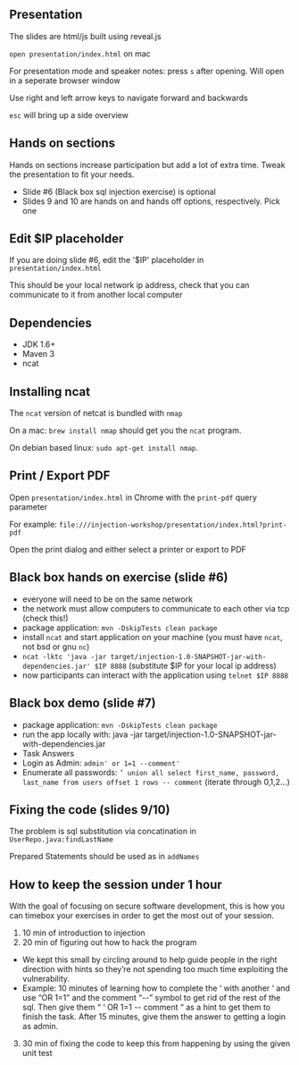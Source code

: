 ## Presentation
The slides are html/js built using reveal.js

`open presentation/index.html` on mac

For presentation mode and speaker notes: press `s` after opening. Will open in a seperate browser window

Use right and left arrow keys to navigate forward and backwards

`esc` will bring up a side overview

## Hands on sections
Hands on sections increase participation but add a lot of extra time. Tweak the presentation to fit your needs.
* Slide #6 (Black box sql injection exercise) is optional
* Slides 9 and 10 are hands on and hands off options, respectively. Pick one

## Edit $IP placeholder
If you are doing slide #6, edit the '$IP' placeholder in `presentation/index.html`

This should be your local network ip address, check that you can communicate to it from another local computer

## Dependencies
* JDK 1.6+
* Maven 3
* ncat

## Installing ncat

The `ncat` version of netcat is bundled with `nmap`

On a mac: `brew install nmap` should get you the `ncat` program.

On debian based linux: `sudo apt-get install nmap`.

## Print / Export PDF
Open `presentation/index.html` in Chrome with the `print-pdf` query parameter

For example: `file:///injection-workshop/presentation/index.html?print-pdf`

Open the print dialog and either select a printer or export to PDF

## Black box hands on exercise (slide #6)
* everyone will need to be on the same network
* the network must allow computers to communicate to each other via tcp (check this!)
* package application: `mvn -DskipTests clean package`
* install `ncat` and start application on your machine (you must have `ncat`, not bsd or gnu `nc`)
* `ncat -lktc 'java -jar target/injection-1.0-SNAPSHOT-jar-with-dependencies.jar' $IP 8888` (substitute $IP for your local ip address)
* now participants can interact with the application using `telnet $IP 8888`

## Black box demo (slide #7)
* package application: `mvn -DskipTests clean package`
* run the app locally with: java -jar target/injection-1.0-SNAPSHOT-jar-with-dependencies.jar
* Task Answers
 * Login as Admin: `admin' or 1=1 --comment'`
 * Enumerate all passwords: `’ union all select first_name, password, last_name from users offset 1 rows -- comment` (iterate through 0,1,2...)

## Fixing the code (slides 9/10)
The problem is sql substitution via concatination in `UserRepo.java:findLastName`

Prepared Statements should be used as in `addNames`

## How to keep the session under 1 hour
With the goal of focusing on secure software development, this is how you can timebox your exercises in order to get the most out of your session.
1. 10 min of introduction to injection
2. 20 min of figuring out how to hack the program
 * We kept this small by circling around to help guide people in the right direction with hints so they’re not spending too much time exploiting the vulnerability.
 * Example: 10 minutes of learning how to complete the ‘ with another ‘ and use “OR 1=1” and the comment “--” symbol to get rid of the rest of the sql. Then give them “ ‘ OR 1=1 -- comment “ as a hint to get them to finish the task. After 15 minutes, give them the answer to getting a login as admin.
3. 30 min of fixing the code to keep this from happening by using the given unit test
